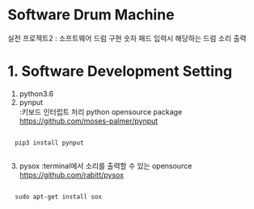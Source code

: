 Software Drum Machine
===
실전 프로젝트2 : 소프트웨어 드럼 구현
숫자 패드 입력시 해당하는 드럼 소리 출력


# 1. Software Development Setting
1) python3.6
  2) pynput   
  :키보드 인터럽트 처리 python opensource package   
  https://github.com/moses-palmer/pynput
  <code>
  pip3 install pynput
  </code>

  3) pysox
  :terminal에서 소리를 출력할 수 있는 opensource
  https://github.com/rabitt/pysox
  <code>
  sudo apt-get install sox
  </code>



 
